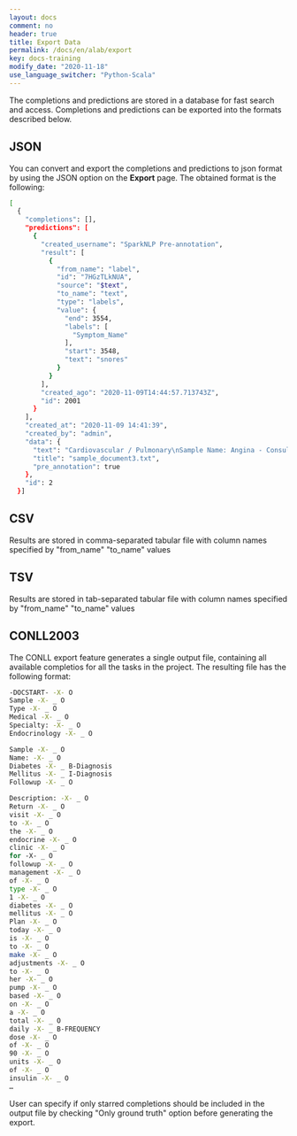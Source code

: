 ```yaml
---
layout: docs
comment: no
header: true
title: Export Data
permalink: /docs/en/alab/export
key: docs-training
modify_date: "2020-11-18"
use_language_switcher: "Python-Scala"
---
```


The completions and predictions are stored in a database for fast search and access. Completions and predictions can be exported into the formats described below.

## JSON
You can convert and export the completions and predictions to json format by using the JSON option on the **Export** page. 
The obtained format is the following:

```bash
[
  {
    "completions": [],
    "predictions": [
      {
        "created_username": "SparkNLP Pre-annotation",
        "result": [
          {
            "from_name": "label",
            "id": "7HGzTLkNUA",
            "source": "$text",
            "to_name": "text",
            "type": "labels",
            "value": {
              "end": 3554,
              "labels": [
                "Symptom_Name"
              ],
              "start": 3548,
              "text": "snores"
            }
          }
        ],
        "created_ago": "2020-11-09T14:44:57.713743Z",
        "id": 2001
      }
    ],
    "created_at": "2020-11-09 14:41:39",
    "created_by": "admin",
    "data": {
      "text": "Cardiovascular / Pulmonary\nSample Name: Angina - Consult\nDescription: Patient had a recurrent left arm pain after her stent, three days ago, and this persisted after two sublingual nitroglycerin.\n(Medical Transcription Sample Report)\nHISTORY OF PRESENT ILLNESS: The patient is a 68-year-old woman whom I have been following, who has had angina. In any case today, she called me because she had a recurrent left arm pain after her stent, three days ago, and this persisted after two sublingual nitroglycerin when I spoke to her.",
      "title": "sample_document3.txt",
      "pre_annotation": true
    },
    "id": 2
  }]
```
## CSV
Results are stored in comma-separated tabular file with column names specified by "from_name" "to_name" values

## TSV
Results are stored in tab-separated tabular file with column names specified by "from_name" "to_name" values

## CONLL2003

The CONLL export feature generates a single output file, containing all available completios for all the tasks in the project. The resulting file has the following format: 
```bash
-DOCSTART- -X- O
Sample -X- _ O
Type -X- _ O
Medical -X- _ O
Specialty: -X- _ O
Endocrinology -X- _ O

Sample -X- _ O
Name: -X- _ O
Diabetes -X- _ B-Diagnosis
Mellitus -X- _ I-Diagnosis
Followup -X- _ O

Description: -X- _ O
Return -X- _ O
visit -X- _ O
to -X- _ O
the -X- _ O
endocrine -X- _ O
clinic -X- _ O
for -X- _ O
followup -X- _ O
management -X- _ O
of -X- _ O
type -X- _ O
1 -X- _ O
diabetes -X- _ O
mellitus -X- _ O
Plan -X- _ O
today -X- _ O
is -X- _ O
to -X- _ O
make -X- _ O
adjustments -X- _ O
to -X- _ O
her -X- _ O
pump -X- _ O
based -X- _ O
on -X- _ O
a -X- _ O
total -X- _ O
daily -X- _ B-FREQUENCY
dose -X- _ O
of -X- _ O
90 -X- _ O
units -X- _ O
of -X- _ O
insulin -X- _ O
…
```

User can specify if only starred completions should be included in the output file by checking "Only ground truth" option before generating the export.
